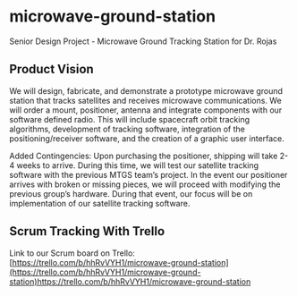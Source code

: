 # microwave-ground-station
Senior Design Project - Microwave Ground Tracking Station for Dr. Rojas

## Product Vision 
We will design, fabricate, and demonstrate a prototype microwave ground station that tracks satellites and receives microwave communications. We will order a mount, positioner, antenna and integrate components with our software defined radio. This will include spacecraft orbit tracking algorithms, development of tracking software, integration of the positioning/receiver software, and the creation of a graphic user interface.

Added Contingencies: Upon purchasing the positioner, shipping will take 2-4 weeks to arrive. During this time, we will test our satellite tracking software with the previous MTGS team’s project. In the event our positioner arrives with broken or missing pieces, we will proceed with modifying the previous group’s hardware. During that event, our focus will be on implementation of our satellite tracking software. 

## Scrum Tracking With Trello
Link to our Scrum board on Trello: [https://trello.com/b/hhRvVYH1/microwave-ground-station](https://trello.com/b/hhRvVYH1/microwave-ground-station)https://trello.com/b/hhRvVYH1/microwave-ground-station
